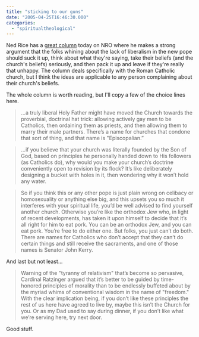 ```yaml
---
title: "sticking to our guns"
date: "2005-04-25T16:46:30.000"
categories: 
  - "spiritualtheological"
---
```


Ned Rice has a [great column](http://www.nationalreview.com/comment/rice200504250753.asp) today on NRO where he makes a strong argument that the folks whining about the lack of liberalism in the new pope should suck it up, think about what they're saying, take their beliefs (and the church's beliefs) seriously, and then pack it up and leave if they're really that unhappy. The column deals specifically with the Roman Catholic church, but I think the ideas are applicable to any person complaining about their church's beliefs.

The whole column is worth reading, but I'll copy a few of the choice lines here.

> ...a truly liberal Holy Father might have moved the Church towards the proverbial, doctrinal hat trick: allowing actively gay men to be Catholics, then ordaining them as priests, and then allowing them to marry their male partners. There’s a name for churches that condone that sort of thing, and that name is "Episcopalian.”

> ...if you believe that your church was literally founded by the Son of God, based on principles he personally handed down to His followers (as Catholics do), why would you make your church’s doctrine conveniently open to revision by its flock? It’s like deliberately designing a bucket with holes in it, then wondering why it won’t hold any water.

> So if you think this or any other pope is just plain wrong on celibacy or homosexuality or anything else big, and this upsets you so much it interferes with your spiritual life, you’d be well advised to find yourself another church. Otherwise you’re like the orthodox Jew who, in light of recent developments, has taken it upon himself to decide that it’s all right for him to eat pork. You can be an orthodox Jew, and you can eat pork. You’re free to do either one. But folks, you just can’t do both. There are names for Catholics who don’t accept that they can’t do certain things and still receive the sacraments, and one of those names is Senator John Kerry.

And last but not least...

> Warning of the "tyranny of relativism" that’s become so pervasive, Cardinal Ratzinger argued that it’s better to be guided by time-honored principles of morality than to be endlessly buffeted about by the myriad whims of conventional wisdom in the name of "freedom." With the clear implication being, if you don’t like these principles the rest of us here have agreed to live by, maybe this isn’t the Church for you. Or as my Dad used to say during dinner, if you don’t like what we’re serving here, try next door.

Good stuff.
